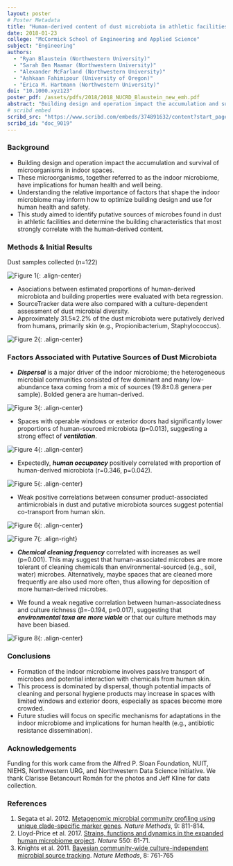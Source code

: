 ```yaml
---
layout: poster
# Poster Metadata
title: "Human-derived content of dust microbiota in athletic facilities reflects building design and operation"
date: 2018-01-23
college: "McCormick School of Engineering and Applied Science"
subject: "Engineering"
authors:
  - "Ryan Blaustein (Northwestern University)"
  - "Sarah Ben Maamar (Northwestern University)"
  - "Alexander McFarland (Northwestern University)"
  - "Ashkaan Fahimipour (University of Oregon)"
  - "Erica M. Hartmann (Northwestern University)"
doi: "10.1000.xyz123"
poster_pdf: /assets/pdfs/2018/2018_NUCRD_Blaustein_new_emh.pdf
abstract: "Building design and operation impact the accumulation and survival of microorganisms in indoor spaces. These microorganisms, together referred to as the indoor microbiome, have implications for human health and well being. However, the relative importance of factors like architecture compared to, e.g., human occupancy, remains unclear. This study aimed to identify putative sources of microbes found in dust and determine building characteristics that most strongly correlate with the human-derived content. Dust samples were collected from gyms, hallways, and offices in 40 athletic facilities (n=122 samples total) and processed with metagenomic sequencing to characterize microbial community structure. SourceTracker, a Bayesian-based algorithm, was applied to estimate the proportions of microbiota derived from human sources (i.e., skin, oral, vaginal, gut) using training data from the Human Microbiome Project. Relationships between putative human-sourced proportions of microbiota and building properties (e.g., space size, ventilation, occupancy, cleaning products/frequency, dust antimicrobial concentrations) were evaluated with beta regression. The dust microbiomes consisted of highly variable mixtures of few dominant and many low-abundance taxa likely deposited from humans (primarily skin; e.g., Propionibacterium, Staphylococcus, Corynebacterium) and the environment (e.g., Pseudomonas, Massilia, Micrococcus, Wolbachia). Despite the heterogeneity across samples, there was a strong negative relationship between proportions human-sourced microbes and the presence of operable windows or exterior doors. There were also weak, yet significant correlations between the human-derived dust microbes and consumer product-associated antimicrobials in dust (e.g., triclosan, parabens), human occupancy, and chemical cleaning frequency in gyms. Taken together, these data suggest that the formation of the indoor microbiome is a dynamic process involving the passive transport of microbes and potential interaction with chemicals from human skin. This process is dominated by dispersal, though potential impacts of cleaning and personal hygiene products may increase in spaces with limited windows and exterior doors, especially as spaces become more crowded."
# scribd embed
scribd_src: "https://www.scribd.com/embeds/374891632/content?start_page=1&view_mode=scroll&access_key=key-wZCXB1RHJ0wMGv3SQMPc&show_recommendations=true"
scribd_id: "doc_9019"
---
```

### Background
- Building design and operation impact  the accumulation  and survival of microorganisms in indoor spaces.
- These microorganisms, together referred to as the indoor microbiome,  have implications for human health and well being.
- Understanding the relative importance  of factors that shape the indoor microbiome may inform how to optimize building design and use for human health and safety.
- This study aimed to identify putative  sources of microbes found in dust in athletic facilities  and determine  the building characteristics  that most strongly correlate with the human-derived  content.

### Methods & Initial Results
Dust samples collected (n=122)

![Figure 1](/assets/images/2018/human-derived-content-of-dust-1.png){: .align-center}

- Asociations between estimated proportions of human-derived microbiota and building properties were evaluated  with beta regression.
- SourceTracker data were also compared with a culture-dependent assessment of dust microbial diversity.
- Approximately 31.5±2.2% of the dust microbiota were putatively  derived from humans, primarily  skin (e.g., Propionibacterium, Staphylococcus).

![Figure 2](/assets/images/2018/human-derived-content-of-dust-2.png){: .align-center}

### Factors Associated with Putative Sources of Dust Microbiota
- **_Dispersal_** is a major driver of the indoor microbiome;  the heterogeneous microbial communities  consisted of few dominant and many low-abundance taxa coming from a mix of sources (19.8±0.8 genera per sample). Bolded genera are human-derived.

![Figure 3](/assets/images/2018/human-derived-content-of-dust-3.png){: .align-center}

- Spaces with operable windows or exterior doors had significantly lower proportions of human-sourced microbiota (p=0.013), suggesting a strong effect of _**ventilation**_.

![Figure 4](/assets/images/2018/human-derived-content-of-dust-4.png){: .align-center}

- Expectedly, _**human occupancy**_ positively correlated with proportion of human-derived microbiota  (r=0.346, p=0.042).

![Figure 5](/assets/images/2018/human-derived-content-of-dust-5.png){: .align-center}

- Weak positive correlations between consumer product-associated antimicrobials in dust and putative microbiota  sources suggest potential  co-transport from human skin.

![Figure 6](/assets/images/2018/human-derived-content-of-dust-6.png){: .align-center}

![Figure 7](/assets/images/2018/human-derived-content-of-dust-7.png){: .align-right}

- _**Chemical cleaning frequency**_ correlated with increases as well (p=0.001). This may suggest that human-associated microbes are more tolerant  of cleaning chemicals than environmental-sourced  (e.g., soil, water) microbes. Alternatively, maybe spaces that are cleaned more frequently are also used more often, thus allowing for deposition of more human-derived microbes.

- We found a weak negative correlation  between human-associatedness and culture richness (β=-0.194, p=0.017), suggesting that _**environmental taxa are more viable**_ or that our culture methods may have been biased.

![Figure 8](/assets/images/2018/human-derived-content-of-dust-8.png){: .align-center}

### Conclusions

- Formation of the indoor microbiome involves passive transport of microbes and potential interaction with chemicals from human skin.
- This process is dominated by dispersal, though potential  impacts of cleaning and personal hygiene products may increase in spaces with limited  windows and exterior doors, especially  as spaces become more crowded.
- Future studies will focus on specific mechanisms for adaptations in the indoor microbiome and implications  for human health (e.g., antibiotic  resistance dissemination).

### Acknowledgements
Funding for this work came from the Alfred P. Sloan Foundation, NUIT, NIEHS, Northwestern URG, and Northwestern Data Science Initiative. We thank Clarisse Betancourt Román
for the photos and Jeff Kline for data collection.

### References
1. Segata et  al. 2012. [Metagenomic microbial community profiling using unique clade-specific marker genes](https://www.nature.com/articles/nmeth.2066). _Nature Methods_, 9: 811-814.
2. Lloyd-Price et al. 2017. [Strains, functions and dynamics in the expanded human microbiome project](https://www.nature.com/articles/nature23889). _Nature_  550: 61-71.
3. Knights et al. 2011. [Bayesian community-wide culture-independent microbial source tracking](https://www.nature.com/articles/nmeth.1650). _Nature Methods_, 8: 761-765
